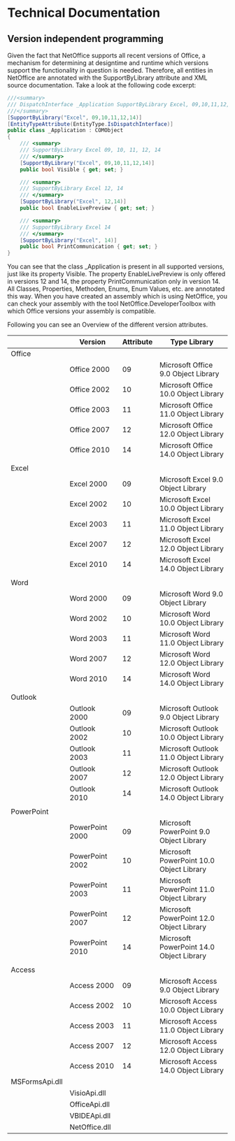 # Technical Documentation

## Version independent programming

Given the fact that NetOffice supports all recent versions of Office, a
mechanism for determining at designtime and runtime which versions support the
functionality in question is needed. Therefore, all entities in NetOffice are
annotated with the SupportByLibrary attribute and XML source documentation. Take
a look at the following code excerpt:

```csharp
///<summary>
/// DispatchInterface _Application SupportByLibrary Excel, 09,10,11,12,14
///</summary>
[SupportByLibrary("Excel", 09,10,11,12,14)]
[EntityTypeAttribute(EntityType.IsDispatchInterface)]
public class _Application : COMObject
{
    /// <summary>
    /// SupportByLibrary Excel 09, 10, 11, 12, 14
    /// </summary>
    [SupportByLibrary("Excel", 09,10,11,12,14)]
    public bool Visible { get; set; }

    /// <summary>
    /// SupportByLibrary Excel 12, 14
    /// </summary>
    [SupportByLibrary("Excel", 12,14)]
    public bool EnableLivePreview { get; set; }

    /// <summary>
    /// SupportByLibrary Excel 14
    /// </summary>
    [SupportByLibrary("Excel", 14)]
    public bool PrintCommunication { get; set; }
}
```

You can see that the class _Application is present in all supported versions,
just like its property Visible. The property EnableLivePreview is only offered
in versions 12 and 14, the property PrintCommunication only in version 14. All
Classes, Properties, Methoden, Enums, Enum Values, etc. are annotated this way.
When you have created an assembly which is using NetOffice, you can check your
assembly with the tool NetOffice.DeveloperToolbox with which Office versions
your assembly is compatible.

Following you can see an Overview of the different version attributes.

|                | Version         | Attribute | Type Library                             |
|----------------|-----------------|-----------|------------------------------------------|
| Office         |                 |           |                                          |
|                | Office 2000     | 09        | Microsoft Office   9.0 Object Library    |
|                | Office 2002     | 10        | Microsoft Office  10.0 Object Library    |
|                | Office 2003     | 11        | Microsoft Office  11.0 Object Library    |
|                | Office 2007     | 12        | Microsoft Office  12.0 Object Library    |
|                | Office 2010     | 14        | Microsoft Office  14.0 Object Library    |
|                |                 |           |                                          |
| Excel          |                 |           |                                          |
|                | Excel 2000      | 09        | Microsoft Excel  9.0 Object Library      |
|                | Excel 2002      | 10        | Microsoft Excel  10.0 Object Library     |
|                | Excel 2003      | 11        | Microsoft Excel  11.0 Object Library     |
|                | Excel 2007      | 12        | Microsoft Excel  12.0 Object Library     |
|                | Excel 2010      | 14        | Microsoft Excel  14.0 Object Library     |
|                |                 |           |                                          |
| Word           |                 |           |                                          |
|                | Word 2000       | 09        | Microsoft Word  9.0 Object Library       |
|                | Word 2002       | 10        | Microsoft Word 10.0 Object Library       |
|                | Word 2003       | 11        | Microsoft Word 11.0 Object Library       |
|                | Word 2007       | 12        | Microsoft Word 12.0 Object Library       |
|                | Word 2010       | 14        | Microsoft Word 14.0 Object Library       |
|                |                 |           |                                          |
| Outlook        |                 |           |                                          |
|                | Outlook 2000    | 09        | Microsoft Outlook  9.0 Object Library    |
|                | Outlook 2002    | 10        | Microsoft Outlook 10.0 Object Library    |
|                | Outlook 2003    | 11        | Microsoft Outlook 11.0 Object Library    |
|                | Outlook 2007    | 12        | Microsoft Outlook 12.0 Object Library    |
|                | Outlook 2010    | 14        | Microsoft Outlook 14.0 Object Library    |
|                |                 |           |                                          |
| PowerPoint     |                 |           |                                          |
|                | PowerPoint 2000 | 09        | Microsoft PowerPoint  9.0 Object Library |
|                | PowerPoint 2002 | 10        | Microsoft PowerPoint 10.0 Object Library |
|                | PowerPoint 2003 | 11        | Microsoft PowerPoint 11.0 Object Library |
|                | PowerPoint 2007 | 12        | Microsoft PowerPoint 12.0 Object Library |
|                | PowerPoint 2010 | 14        | Microsoft PowerPoint 14.0 Object Library |
|                |                 |           |                                          |
| Access         |                 |           |                                          |
|                | Access 2000     | 09        | Microsoft Access  9.0 Object Library     |
|                | Access 2002     | 10        | Microsoft Access 10.0 Object Library     |
|                | Access 2003     | 11        | Microsoft Access 11.0 Object Library     |
|                | Access 2007     | 12        | Microsoft Access 12.0 Object Library     |
|                | Access 2010     | 14        | Microsoft Access 14.0 Object Library     |
| MSFormsApi.dll |                 |           |                                          |
|                | VisioApi.dll    |           |                                          |
|                | OfficeApi.dll   |           |                                          |
|                | VBIDEApi.dll    |           |                                          |
|                | NetOffice.dll   |           |                                          |
